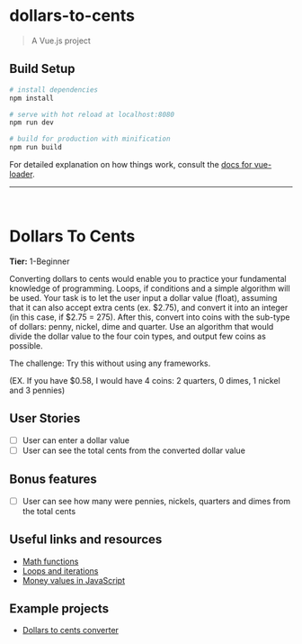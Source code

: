 # dollars-to-cents

> A Vue.js project

## Build Setup

```bash
# install dependencies
npm install

# serve with hot reload at localhost:8080
npm run dev

# build for production with minification
npm run build
```

For detailed explanation on how things work, consult the [docs for vue-loader](http://vuejs.github.io/vue-loader).

<hr/>
<br/>

# Dollars To Cents

**Tier:** 1-Beginner

Converting dollars to cents would enable you to practice your fundamental knowledge of programming. Loops, if conditions and a simple algorithm will be used.
Your task is to let the user input a dollar value (float), assuming that it can also accept extra cents (ex. $2.75), and convert it into an integer (in this case, if $2.75 = 275). After this, convert into coins with the sub-type of dollars: penny, nickel, dime and quarter. Use an algorithm that would divide the dollar value to the four coin types, and output few coins as possible.

The challenge: Try this without using any frameworks.

(EX. If you have \$0.58, I would have 4 coins: 2 quarters, 0 dimes, 1 nickel and 3 pennies)

## User Stories

- [ ] User can enter a dollar value
- [ ] User can see the total cents from the converted dollar value

## Bonus features

- [ ] User can see how many were pennies, nickels, quarters and dimes from the total cents

## Useful links and resources

- [Math functions](https://developer.mozilla.org/en-US/docs/Web/JavaScript/Reference/Global_Objects/Math)
- [Loops and iterations](https://developer.mozilla.org/en-US/docs/Web/JavaScript/Guide/Loops_and_iteration)
- [Money values in JavaScript](https://timleland.com/money-in-javascript/)

## Example projects

- [Dollars to cents converter](https://github.com/LimonJuice322/Dollars-to-cents-converter)
